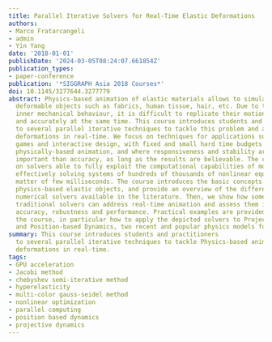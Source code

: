 ```yaml
---
title: Parallel Iterative Solvers for Real-Time Elastic Deformations
authors:
- Marco Fratarcangeli
- admin
- Yin Yang
date: '2018-01-01'
publishDate: '2024-03-05T08:24:07.661854Z'
publication_types:
- paper-conference
publication: '*SIGGRAPH Asia 2018 Courses*'
doi: 10.1145/3277644.3277779
abstract: Physics-based animation of elastic materials allows to simulate dynamic
  deformable objects such as fabrics, human tissue, hair, etc. Due to their complex
  inner mechanical behaviour, it is difficult to replicate their motions interactively
  and accurately at the same time. This course introduces students and practitioners
  to several parallel iterative techniques to tackle this problem and achieve elastic
  deformations in real-time. We focus on techniques for applications such as video
  games and interactive design, with fixed and small hard time budgets available for
  physically-based animation, and where responsiveness and stability are often more
  important than accuracy, as long as the results are believable. The course focuses
  on solvers able to fully exploit the computational capabilities of modern GPU architectures,
  effectively solving systems of hundreds of thousands of nonlinear equations in a
  matter of few milliseconds. The course introduces the basic concepts concerning
  physics-based elastic objects, and provide an overview of the different types of
  numerical solvers available in the literature. Then, we show how some variants of
  traditional solvers can address real-time animation and assess them in terms of
  accuracy, robustness and performance. Practical examples are provided throughout
  the course, in particular how to apply the depicted solvers to Projective Dynamics
  and Position-based Dynamics, two recent and popular physics models for elastic materials.
summary: This course introduces students and practitioners
  to several parallel iterative techniques to tackle Physics-based animation of elastic materials and achieve elastic
  deformations in real-time.
tags:
- GPU acceleration
- Jacobi method
- chebyshev semi-iterative method
- hyperelasticity
- multi-color gauss-seidel method
- nonlinear optimization
- parallel computing
- position based dynamics
- projective dynamics
---
```

